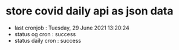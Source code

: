 # store covid daily api as json data

- last cronjob : Tuesday, 29 June 2021 13:20:24
- status og cron : success
- status daily cron : success
      
      